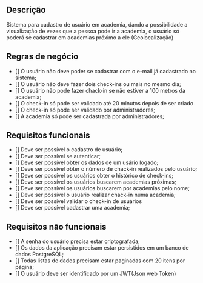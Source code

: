 ## Descrição

Sistema para cadastro de usuário em academia, dando a possibilidade a visualização de vezes que a pessoa pode ir a academia, o usuário só poderá se cadastrar em academias próximo a ele (Geolocalização)

## Regras de negócio
- [] O usuário não deve poder se cadastrar com o e-mail já cadastrado no sistema;
- [] O usuário não deve fazer dois check-ins ou mais no mesmo dia;
- [] O usuário não pode fazer chack-in se não estiver a 100 metros da academia;
- [] O check-in só pode ser validado até 20 minutos depois de ser criado
- [] O check-in só pode ser validado por administradores;
- [] A academia só pode ser cadastrada por administradores;

## Requisitos funcionais
- [] Deve ser possível o cadastro de usuário;
- [] Deve ser possível se autenticar;
- [] Deve ser possível obter os dados de um usário logado;
- [] Deve ser possível obter o número de chack-in realizados pelo usuário;
- [] Deve ser possível os usuários obter o histórico de check-ins;
- [] Deve ser possível os usuários buscarem academias próximas;
- [] Deve ser possível os usuários buscarem por academias pelo nome;
- [] Deve ser possível o usuário realizar chack-in numa academia;
- []  Deve ser possível validar o check-in de usuários
- [] Deve ser possível cadastrar uma academia;


## Requisitos não funcionais
- [] A senha do usuário precisa estar criptografada;
- [] Os dados da aplicação precisam estar persistidos em um banco de dados PostgreSQL;
- [] Todas listas de dados precisam estar paginadas com 20 itens por página;
- [] O usuário deve ser identificado por um JWT(Json web Token)